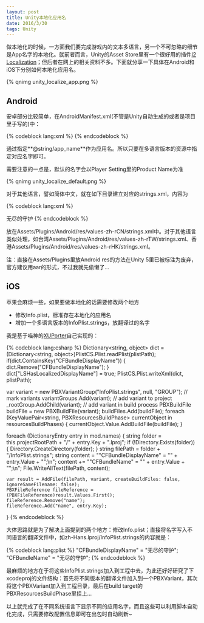```yaml
---
layout: post
title: Unity本地化应用名
date: 2016/3/30
tags: Unity
---
```


做本地化的时候，一方面我们要完成游戏内的文本多语言，另一个不可忽略的细节是App名字的本地化。就前者而言，Unity的Asset Store里有一个很好用的插件[I2 Localization](https://www.assetstore.unity3d.com/en/#!/content/14884)；但后者在网上的相关资料不多。下面就分享一下具体在Android和iOS下分别如何本地化应用名。

<!--more-->

{% qnimg unity_localize_app.png %}

## Android 

安卓部分比较简单，在AndroidManifest.xml(不管是Unity自动生成的或者是项目里手写的)中：

{% codeblock lang:xml %}
<application android:icon="@drawable/app_icon" android:label="@string/app_name" android:theme="@android:style/Theme.NoTitleBar.Fullscreen" android:debuggable="false" android:isGame="true" android:banner="@drawable/app_banner" android:name="com.soomla.SoomlaApp">
{% endcodeblock %}

通过指定**@string/app_name**作为应用名。所以只要在多语言版本的资源中指定对应名字即可。

需要注意的一点是，默认的名字会以Player Setting里的Product Name为准

{% qnimg unity_localize_default.png %}

对于其他语言，譬如简体中文，就在如下目录建立对应的strings.xml，内容为

{% codeblock lang:xml %}
<?xml version="1.0" encoding="utf-8"?>
<resources>
    <string name="app_name">无尽的守护</string>
</resources>
{% endcodeblock %}

放在Assets/Plugins/Android/res/values-zh-rCN/strings.xml中。对于其他语言类似处理，如台湾Assets/Plugins/Android/res/values-zh-rTW/strings.xml、香港Assets/Plugins/Android/res/values-zh-rHK/strings.xml。

注：直接在Assets/Plugins里放Android res的方法在Unity 5里已被标注为废弃，官方建议用aar的形式，不过我就先偷懒了…

## iOS

苹果会麻烦一些，如果要做本地化的话需要修改两个地方

- 修改Info.plist，标准存在本地化的应用名
- 增加一个多语言版本的InfoPlist.strings，放翻译过的名字

我是基于喵神的[XUPorter](https://github.com/onevcat/XUPorter)自己实现的：

{% codeblock lang:csharp %}
Dictionary<string, object> dict = (Dictionary<string, object>)PlistCS.Plist.readPlist(plistPath);
if(dict.ContainsKey("CFBundleDisplayName"))
{
    dict.Remove("CFBundleDisplayName");
}
dict["LSHasLocalizedDisplayName"] = true;
PlistCS.Plist.writeXml(dict, plistPath);

var variant = new PBXVariantGroup("InfoPlist.strings", null, "GROUP");
// mark variants
variantGroups.Add(variant);
// add variant to project
_rootGroup.AddChild(variant);
// add variant in build process
PBXBuildFile buildFile = new PBXBuildFile(variant);
buildFiles.Add(buildFile);
foreach (KeyValuePair<string, PBXResourcesBuildPhase> currentObject in resourcesBuildPhases)
{
    currentObject.Value.AddBuildFile(buildFile);
}

foreach (DictionaryEntry entry in mod.names)
{
    string folder = this.projectRootPath + "/" + entry.Key + ".lproj";
    if (!Directory.Exists(folder))
    {
        Directory.CreateDirectory(folder);
    }
    string filePath = folder + "/InfoPlist.strings";
    string content = "\"CFBundleDisplayName\" = \"" + entry.Value + "\";\n";
    content += "\"CFBundleName\" = \"" + entry.Value + "\";\n";
    File.WriteAllText(filePath, content);
    
    var result = AddFile(filePath, variant, createBuildFiles: false, ignoreSameFilename: false);
    PBXFileReference fileReference = (PBXFileReference)result.Values.First();
    fileReference.Remove("name");
    fileReference.Add("name", entry.Key);
}
{% endcodeblock %}

大体思路就是为了解决上面提到的两个地方：修改Info.plist；直接将名字写入不同语言的翻译文件中，如zh-Hans.lproj/InfoPlist.strings的内容就是：

{% codeblock lang:plist %}
"CFBundleDisplayName" = "无尽的守护";
"CFBundleName" = "无尽的守护";
{% endcodeblock %}

最麻烦的地方在于将这些InfoPlist.strings加入到工程中去，为此还好好研究了下xcodeproj的文件结构：首先将不同版本的翻译文件加入到一个PBXVariant，其次将这个PBXVariant加入到工程目录，最后在build target的PBXResourcesBuildPhase里挂上…

以上就完成了在不同系统语言下显示不同的应用名字，而且这些可以利用脚本自动化完成，只需要修改配置信息即可在出包时自动刷新~